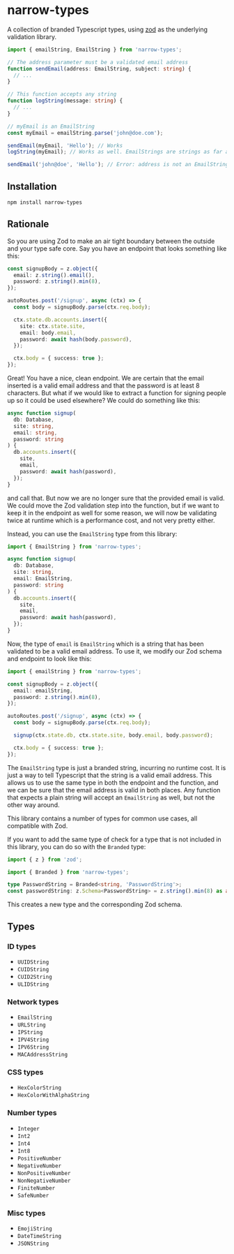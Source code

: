 # narrow-types

A collection of branded Typescript types, using [zod](https://github.com/colinhacks/zod/) as the underlying validation library.

```typescript
import { emailString, EmailString } from 'narrow-types';

// The address parameter must be a validated email address
function sendEmail(address: EmailString, subject: string) {
  // ...
}

// This function accepts any string
function logString(message: string) {
  // ...
}

// myEmail is an EmailString
const myEmail = emailString.parse('john@doe.com');

sendEmail(myEmail, 'Hello'); // Works
logString(myEmail); // Works as well. EmailStrings are strings as far as JS is concerned.

sendEmail('john@doe', 'Hello'); // Error: address is not an EmailString
```

## Installation

```bash
npm install narrow-types
```

## Rationale

So you are using Zod to make an air tight boundary between the outside and your type safe core. Say you have an endpoint that looks something like this:

```typescript
const signupBody = z.object({
  email: z.string().email(),
  password: z.string().min(8),
});

autoRoutes.post('/signup', async (ctx) => {
  const body = signupBody.parse(ctx.req.body);

  ctx.state.db.accounts.insert({
    site: ctx.state.site,
    email: body.email,
    password: await hash(body.password),
  });

  ctx.body = { success: true };
});
```

Great! You have a nice, clean endpoint. We are certain that the email inserted is a valid email address and that the password is at least 8 characters. But what if we would like to extract a function for signing people up so it could be used elsewhere? We could do something like this:

```typescript
async function signup(
  db: Database,
  site: string,
  email: string,
  password: string
) {
  db.accounts.insert({
    site,
    email,
    password: await hash(password),
  });
}
```

and call that. But now we are no longer sure that the provided email is valid. We could move the Zod validation step into the function, but if we want to keep it in the endpoint as well for some reason, we will now be validating twice at runtime which is a performance cost, and not very pretty either.

Instead, you can use the `EmailString` type from this library:

```typescript
import { EmailString } from 'narrow-types';

async function signup(
  db: Database,
  site: string,
  email: EmailString,
  password: string
) {
  db.accounts.insert({
    site,
    email,
    password: await hash(password),
  });
}
```

Now, the type of `email` is `EmailString` which is a string that has been validated to be a valid email address. To use it, we modify our Zod schema and endpoint to look like this:

```typescript
import { emailString } from 'narrow-types';

const signupBody = z.object({
  email: emailString,
  password: z.string().min(8),
});

autoRoutes.post('/signup', async (ctx) => {
  const body = signupBody.parse(ctx.req.body);

  signup(ctx.state.db, ctx.state.site, body.email, body.password);

  ctx.body = { success: true };
});
```

The `EmailString` type is just a branded string, incurring no runtime cost. It is just a way to tell Typescript that the string is a valid email address. This allows us to use the same type in both the endpoint and the function, and we can be sure that the email address is valid in both places. Any function that expects a plain string will accept an `EmailString` as well, but not the other way around.

This library contains a number of types for common use cases, all compatible with Zod.

If you want to add the same type of check for a type that is not included in this library, you can do so with the `Branded` type:

```typescript
import { z } from 'zod';

import { Branded } from 'narrow-types';

type PasswordString = Branded<string, 'PasswordString'>;
const passwordString: z.Schema<PasswordString> = z.string().min(8) as any;
```

This creates a new type and the corresponding Zod schema.

## Types

### ID types

- `UUIDString`
- `CUIDString`
- `CUID2String`
- `ULIDString`

### Network types

- `EmailString`
- `URLString`
- `IPString`
- `IPV4String`
- `IPV6String`
- `MACAddressString`

### CSS types

- `HexColorString`
- `HexColorWithAlphaString`

### Number types

- `Integer`
- `Int2`
- `Int4`
- `Int8`
- `PositiveNumber`
- `NegativeNumber`
- `NonPositiveNumber`
- `NonNegativeNumber`
- `FiniteNumber`
- `SafeNumber`

### Misc types

- `EmojiString`
- `DateTimeString`
- `JSONString`
